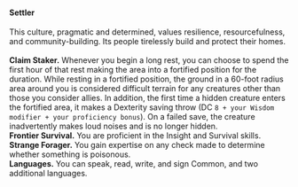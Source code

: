 #### Settler

This culture, pragmatic and determined, values resilience, resourcefulness, and community-building.
Its people tirelessly build and protect their homes.
\
\
**Claim Staker.**
Whenever you begin a long rest, you can choose to spend the first hour of that rest making the area into a fortified position for the duration.
While resting in a fortified position, the ground in a 60-foot radius area around you is considered difficult terrain for any creatures other than those you consider allies.
In addition, the first time a hidden creature enters the fortified area, it makes a Dexterity saving throw (DC `8 + your Wisdom modifier + your proficiency bonus`).
On a failed save, the creature inadvertently makes loud noises and is no longer hidden.
\
**Frontier Survival.**
You are proficient in the Insight and Survival skills.
\
**Strange Forager.**
You gain expertise on any check made to determine whether something is poisonous.
\
**Languages.**
You can speak, read, write, and sign Common, and two additional languages.
